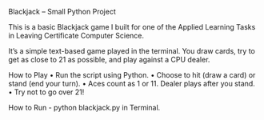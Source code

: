 Blackjack – Small Python Project

This is a basic Blackjack game I built for one of the Applied Learning Tasks in Leaving Certificate Computer Science.

It’s a simple text-based game played in the terminal. You draw cards, try to get as close to 21 as possible, and play against a CPU dealer.

How to Play
	•	Run the script using Python.
	•	Choose to hit (draw a card) or stand (end your turn).
	•	Aces count as 1 or 11. Dealer plays after you stand.
	•	Try not to go over 21!

How to Run - python blackjack.py in Terminal.

